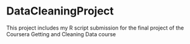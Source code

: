 # DataCleaningProject
This project includes my R script submission for the final project of the Coursera Getting and Cleaning Data course
